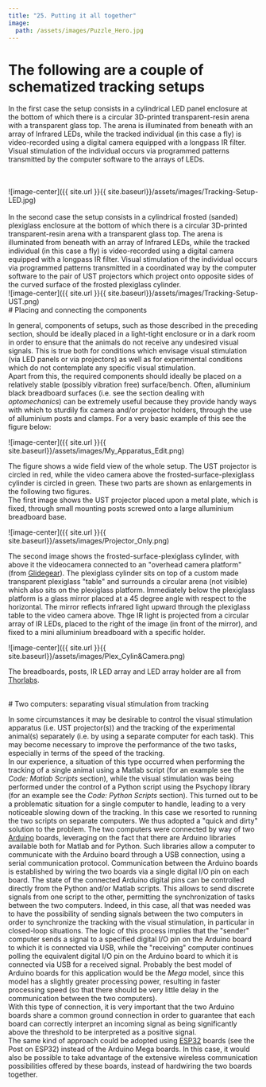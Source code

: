 ```yaml
---
title: "25. Putting it all together"
image: 
  path: /assets/images/Puzzle_Hero.jpg
---
```


<!--- # General concepts --->

# The following are a couple of schematized tracking setups
In the first case the setup consists in a cylindrical LED panel enclosure at the bottom of which there is a circular 3D-printed transparent-resin arena with a transparent glass top. The arena is illuminated from beneath with an array of Infrared LEDs, while the tracked individual (in this case a fly) is video-recorded using a digital camera equipped with a longpass IR filter. Visual stimulation of the individual occurs via programmed patterns transmitted by the computer software to the arrays of LEDs.

<br />
<br />
![image-center]({{ site.url }}{{ site.baseurl}}/assets/images/Tracking-Setup-LED.jpg)
<br />
<br />
In the second case the setup consists in a cylindrical frosted (sanded) plexiglass enclosure at the bottom of which there is a circular 3D-printed transparent-resin arena with a transparent glass top. The arena is illuminated from beneath with an array of Infrared LEDs, while the tracked individual (in this case a fly) is video-recorded using a digital camera equipped with a longpass IR filter. Visual stimulation of the individual occurs via programmed patterns transmitted in a coordinated way by the computer software to the pair of UST projectors which project onto opposite sides of the curved surface of the frosted plexiglass cylinder.

<br />
![image-center]({{ site.url }}{{ site.baseurl}}/assets/images/Tracking-Setup-UST.png)

<br />
# Placing and connecting the components

In general, components of setups, such as those described in the
preceding section, should be ideally placed in a light-tight enclosure
or in a dark room in order to ensure that the animals do not receive any
undesired visual signals. This is true both for conditions which
envisage visual stimulation (via LED panels or via projectors) as well
as for experimental conditions which do not contemplate any specific
visual stimulation.\
Apart from this, the required components should ideally be placed on a
relatively stable (possibly vibration free) surface/bench. Often,
alluminium black breadboard surfaces (i.e. see the section dealing with
*optomechanics*) can be extremely useful because they provide handy ways
with which to sturdily fix camera and/or projector holders, through the
use of alluminium posts and clamps. For a very basic example of this see
the figure below:

![image-center]({{ site.url }}{{ 
	site.baseurl}}/assets/images/My_Apparatus_Edit.png)

The figure shows a wide field view of the whole setup. The UST projector
is circled in red, while the video camera above the
frosted-surface-plexiglass cylinder is circled in green. These two parts
are shown as enlargements in the following two figures.\
The first image shows the UST projector placed upon a metal plate, which
is fixed, through small mounting posts screwed onto a large alluminium
breadboard base.

![image-center]({{ site.url }}{{ 
	site.baseurl}}/assets/images/Projector_Only.png)


The second image shows the frosted-surface-plexiglass cylinder, with
above it the videocamera connected to an \"overhead camera platform\"
(from [Glidegear](https://glidegear.net/)). The plexiglass cylinder sits
on top of a custom made transparent plexiglass \"table\" and surrounds a
circular arena (not visible) which also sits on the plexiglass platform.
Immediately below the plexiglass platform is a glass mirror placed at a
45 degree angle with respect to the horizontal. The mirror reflects
infrared light upward through the plexiglass table to the video camera
above. Thge IR light is projected from a circular array of IR LEDs,
placed to the right of the image (in front of the mirror), and fixed to
a mini alluminium breadboard with a specific holder.

![image-center]({{ site.url }}{{ 
	site.baseurl}}/assets/images/Plex_Cylin&Camera.png)


The breadboards, posts, IR LED array and LED array holder are all from
[Thorlabs](https://www.thorlabs.com/).

<br />
# Two computers: separating visual stimulation from tracking

In some circumstances it may be desirable to control the visual
stimulation apparatus (i.e. UST projector(s)) and the tracking of the
experimental animal(s) separately (i.e. by using a separate computer for
each task). This may become necessary to improve the performance of the
two tasks, especially in terms of the speed of the tracking.\
In our experience, a situation of this type occurred when performing the
tracking of a single animal using a Matlab script (for an example see
the *Code: Matlab Scripts* section), while the visual stimulation was
being performed under the control of a Python script using the Psychopy
library (for an example see the *Code: Python Scripts* section). This
turned out to be a problematic situation for a single computer to
handle, leading to a very noticeable slowing down of the tracking. In
this case we resorted to running the two scripts on separate computers.
We thus adopted a \"quick and dirty\" solution to the problem. The two
computers were connected by way of two
[Arduino](https://www.arduino.cc/) boards, leveraging on the fact that
there are Arduino libraries available both for Matlab and for Python.
Such libraries allow a computer to communicate with the Arduino board
through a USB connection, using a serial communication protocol.
Communication between the Arduino boards is established by wiring the
two boards via a single digital I/O pin on each board. The state of the
connected Arduino digital pins can be controlled directly from the
Python and/or Matlab scripts. This allows to send discrete signals from
one script to the other, permitting the synchronization of tasks between
the two computers. Indeed, in this case, all that was needed was to have
the possibility of sending signals between the two computers in order to
synchronize the tracking with the visual stimulation, in particular in
closed-loop situations. The logic of this process implies that the
\"sender\" computer sends a signal to a specified digital I/O pin on the
Arduino board to which it is connected via USB, while the \"receiving\"
computer continues polling the equivalent digital I/O pin on the Arduino
board to which it is connected via USB for a received signal. Probably
the best model of Arduino boards for this application would be the
*Mega* model, since this model has a slightly greater processing power,
resulting in faster processing speed (so that there should be very
little delay in the communication between the two computers).\
With this type of connection, it is very important that the two Arduino
boards share a common ground connection in order to guarantee that each
board can correctly interpret an incoming signal as being significantly
above the threshold to be interpreted as a positive signal.\
The same kind of approach could be adopted using
[ESP32](https://www.espressif.com/) boards (see the Post on ESP32)
instead of the Arduino Mega boards. In this case, it would also be
possible to take advantage of the extensive wireless communication
possibilities offered by these boards, instead of hardwiring the two
boards together.
